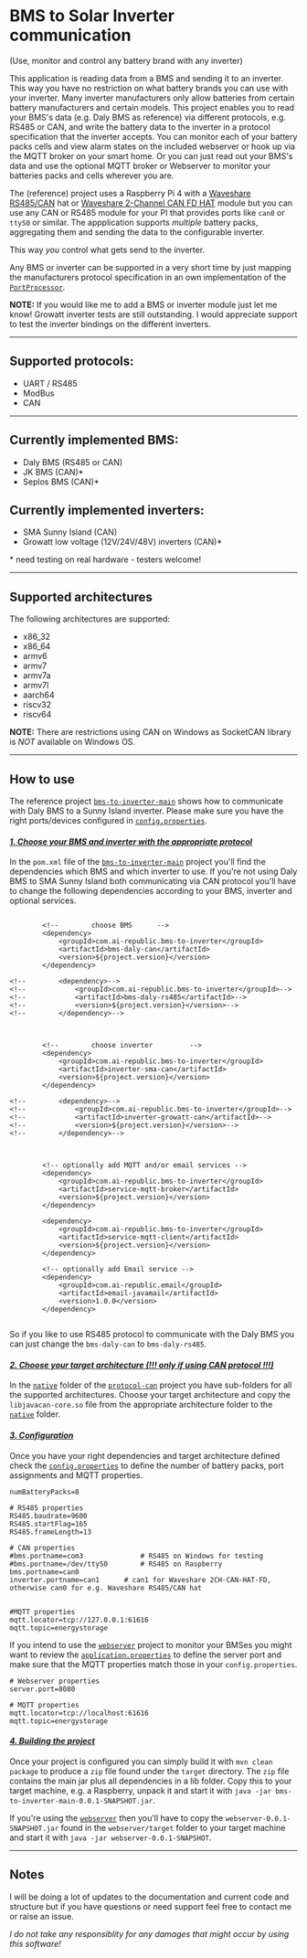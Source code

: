 # BMS to Solar Inverter communication
(Use, monitor and control any battery brand with any inverter)

This application is reading data from a BMS and sending it to an inverter. This way you have no restriction on what battery brands you can use with your inverter. 
Many inverter manufacturers only allow batteries from certain battery manufacturers and certain models.
This project enables you to read your BMS's data (e.g. Daly BMS as reference) via different protocols, e.g. RS485 or CAN, and write the battery data to the inverter in a protocol specification that the inverter accepts.
You can monitor each of your battery packs cells and view alarm states on the included webserver or hook up via the MQTT broker on your smart home.
Or you can just read out your BMS's data and use the optional MQTT broker or Webserver to monitor your batteries packs and cells wherever you are.

The (reference) project uses a Raspberry Pi 4 with a [Waveshare RS485/CAN](https://www.waveshare.com/rs485-can-hat.htm) hat or [Waveshare 2-Channel CAN FD HAT](https://www.waveshare.com/2-ch-can-fd-hat.htm) module but you can use any CAN or RS485 module for your PI that provides ports like `can0` or `ttyS0` or similar.
The appplication supports _multiple_ battery packs, aggregating them and sending the data to the configurable inverter.

This way _you_ control what gets send to the inverter.


Any BMS or inverter can be supported in a very short time by just mapping the manufacturers protocol specification in an own implementation of the [`PortProcessor`](https://github.com/ai-republic/bms-to-inverter/blob/main/core-api/src/main/java/com/airepublic/bmstoinverter/core/PortProcessor.java).

**NOTE:** If you would like me to add a BMS or inverter module just let me know! Growatt inverter tests are still outstanding. I would appreciate support to test the inverter bindings on the different inverters.

----------

## Supported protocols:
* UART / RS485
* ModBus
* CAN

----------

## Currently implemented BMS:
* Daly BMS (RS485 or CAN)
* JK BMS (CAN)*
* Seplos BMS (CAN)*

## Currently implemented inverters:
* SMA Sunny Island (CAN)
* Growatt low voltage (12V/24V/48V) inverters (CAN)*


\* need testing on real hardware - testers welcome!

----------

## Supported architectures

The following architectures are supported:
* x86_32 
* x86_64
* armv6
* armv7
* armv7a
* armv7l 
* aarch64
* riscv32
* riscv64

**NOTE:** There are restrictions using CAN on Windows as SocketCAN library is *NOT* available on Windows OS.

----------

## How to use
The reference project [`bms-to-inverter-main`](https://github.com/ai-republic/bms-to-inverter/blob/main/bms-to-inverter-main) shows how to communicate with Daly BMS to a Sunny Island inverter. Please make sure you have the right ports/devices configured in [`config.properties`](https://github.com/ai-republic/bms-to-inverter/blob/main/bms-to-inverter-main/src/main/resources/config.properties).

#### *<ins>1. Choose your BMS and inverter with the appropriate protocol</ins>*
In the `pom.xml` file of the [`bms-to-inverter-main`](https://github.com/ai-republic/bms-to-inverter/blob/main/bms-to-inverter-main) project you'll find the dependencies which BMS and which inverter to use. If you're not using Daly BMS to SMA Sunny Island both communicating via CAN protocol you'll have to change the following dependencies according to your BMS, inverter and optional services.

```

		<!--		choose BMS 		-->
		<dependency>
			<groupId>com.ai-republic.bms-to-inverter</groupId>
			<artifactId>bms-daly-can</artifactId>
			<version>${project.version}</version>
		</dependency>
		
<!--		<dependency>-->
<!--			<groupId>com.ai-republic.bms-to-inverter</groupId>-->
<!--			<artifactId>bms-daly-rs485</artifactId>-->
<!--			<version>${project.version}</version>-->
<!--		</dependency>-->



		<!--		choose inverter			-->
		<dependency>
			<groupId>com.ai-republic.bms-to-inverter</groupId>
			<artifactId>inverter-sma-can</artifactId>
			<version>${project.version}</version>
		</dependency>
		
<!--		<dependency>-->
<!--			<groupId>com.ai-republic.bms-to-inverter</groupId>-->
<!--			<artifactId>inverter-growatt-can</artifactId>-->
<!--			<version>${project.version}</version>-->
<!--		</dependency>-->



		<!-- optionally add MQTT and/or email services -->
		<dependency>
			<groupId>com.ai-republic.bms-to-inverter</groupId>
			<artifactId>service-mqtt-broker</artifactId>
			<version>${project.version}</version>
		</dependency>

		<dependency>
			<groupId>com.ai-republic.bms-to-inverter</groupId>
			<artifactId>service-mqtt-client</artifactId>
			<version>${project.version}</version>
		</dependency>
		
		<!-- optionally add Email service -->
		<dependency>
			<groupId>com.ai-republic.email</groupId>
			<artifactId>email-javamail</artifactId>
			<version>1.0.0</version>
		</dependency>


```

So if you like to use RS485 protocol to communicate with the Daly BMS you can just change the `bms-daly-can` to `bms-daly-rs485`.

#### *<ins>2. Choose your target architecture (!!! only if using CAN protocol !!!)</ins>*
In the [`native`](https://github.com/ai-republic/bms-to-inverter/blob/main/protocol-can/src/main/resources/native) folder of the  [`protocol-can`](https://github.com/ai-republic/bms-to-inverter/blob/main/protocol-can) project you have sub-folders for all the supported architectures. Choose your target architecture and copy the `libjavacan-core.so` file from the appropriate architecture folder to the [`native`](https://github.com/ai-republic/bms-to-inverter/blob/main/protocol-can/src/main/resources/native) folder.

#### *<ins>3. Configuration</ins>*
Once you have your right dependencies and target architecture defined check the [`config.properties`](https://github.com/ai-republic/bms-to-inverter/blob/main/bms-to-inverter-main/src/main/resources/config.properties) to define the number of battery packs, port assignments and MQTT properties.

```
numBatteryPacks=8

# RS485 properties
RS485.baudrate=9600
RS485.startFlag=165
RS485.frameLength=13

# CAN properties
#bms.portname=com3				# RS485 on Windows for testing
#bms.portname=/dev/ttyS0		# RS485 on Raspberry
bms.portname=can0
inverter.portname=can1		# can1 for Waveshare 2CH-CAN-HAT-FD, otherwise can0 for e.g. Waveshare RS485/CAN hat


#MQTT properties
mqtt.locator=tcp://127.0.0.1:61616
mqtt.topic=energystorage
```

If you intend to use the [`webserver`](https://github.com/ai-republic/bms-to-inverter/blob/main/webserver) project to monitor your BMSes you might want to review the [`application.properties`](https://github.com/ai-republic/bms-to-inverter/blob/main/webserver/src/main/resources) to define the server port and make sure that the MQTT properties match those in your `config.properties`.

```
# Webserver properties
server.port=8080

# MQTT properties
mqtt.locator=tcp://localhost:61616
mqtt.topic=energystorage
```


#### *<ins>4. Building the project</ins>*

Once your project is configured you can simply build it with `mvn clean package` to produce a `zip` file found under the `target` directory.
The `zip` file contains the main jar plus all dependencies in a lib folder.
Copy this to your target machine, e.g. a Raspberry, unpack it and start it with `java -jar bms-to-inverter-main-0.0.1-SNAPSHOT.jar`.

If you're using the [`webserver`](https://github.com/ai-republic/bms-to-inverter/blob/main/webserver) then you'll have to copy the `webserver-0.0.1-SNAPSHOT.jar` found in the `webserver/target` folder to your target machine and start it with `java -jar webserver-0.0.1-SNAPSHOT`.

----------

## Notes
I will be doing a lot of updates to the documentation and current code and structure but if you have questions or need support feel free to contact me or raise an issue.


*I do not take any responsiblity for any damages that might occur by using this software!*
